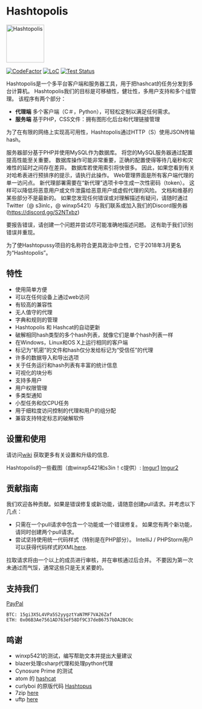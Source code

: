 # Hashtopolis

<img src="https://github.com/s3inlc/hashtopolis/blob/master/src/static/logo.png" alt='Hashtopolis' width="100">

[![CodeFactor](https://www.codefactor.io/repository/github/s3inlc/hashtopolis/badge)](https://www.codefactor.io/repository/github/s3inlc/hashtopolis)
[![LoC](https://tokei.rs/b1/github/s3inlc/Hashtopolis?category=code)](https://github.com/s3inlc/Hashtopolis)
[![Test Status](https://travis-ci.org/s3inlc/hashtopolis.svg?branch=master)](https://travis-ci.org/s3inlc/hashtopolis)

Hashtopolis是一个多平台客户端和服务器工具，用于把hashcat的任务分发到多台计算机。 Hashtopolis我们的目标是可移植性，健壮性，多用户支持和多个组管理。
该程序有两个部分：

- **代理端** 多个客户端（C＃，Python），可轻松定制以满足任何需求。
- **服务端** 基于PHP，CSS文件：拥有图形化后台和代理链接管理

为了在有限的网络上实现高可用性，Hashtopolis通过HTTP（S）使用JSON传输hash。

服务器部分基于PHP并使用MySQL作为数据库。 将您的MySQL服务器通过配置提高性能至关重要。 数据库操作可能非常重要，正确的配置使得等待几毫秒和灾难性的延时之间存在差异。 数据库若使用索引将快很多。 因此，如果您看到有关对哈希表进行预排序的提示，请执行此操作。
Web管理界面是所有客户端代理的单一访问点。 新代理部署需要在“新代理”选项卡中生成一次性密码（token）。 这样可以降低将恶意用户或文件泄露给恶意用户或虚假代理的风险。
文档和维基的某些部分不是最新的。 如果您发现任何错误或对理解描述有疑问，请随时通过Twitter（@ s3inlc，@ winxp5421）与我们联系或加入我们的Discord服务器(https://discord.gg/S2NTxbz)

要报告错误，请创建一个问题并尝试尽可能准确地描述问题。 这有助于我们识别错误并重现。

为了使Hashtopussy项目的名称符合更具政治中立性，它于2018年3月更名为“Hashtopolis”。

## 特性

- 使用简单方便
- 可以在任何设备上通过web访问
- 有较高的兼容性
- 无人值守的代理
- 字典和规则的管理
- Hashtopolis 和 Hashcat的自动更新
- 破解相同hash类型的多个hash列表，就像它们是单个hash列表一样
- 在Windows，Linux和OS X上运行相同的客户端
- 标记为“机密”的文件和hash仅分发给标记为“受信任”的代理
- 许多的数据导入和导出选项
- 关于任务运行和hash列表有丰富的统计信息
- 可视化的块分布
- 支持多用户
- 用户权限管理
- 多类型通知
- 小型任务和仅CPU任务
- 用于细粒度访问控制的代理和用户的组分配
- 兼容支持特定标志的破解软件

## 设置和使用

请访问[wiki](https://github.com/rsj123/hashtopolis_ZH/wiki) 获取更多有关设置和升级的信息.

Hashtopolis的一些截图（由winxp5421和s3in！c提供）: [Imgur1](http://imgur.com/gallery/Fj0s0) [Imgur2](http://imgur.com/gallery/LzTsI)

## 贡献指南

我们欢迎各种贡献。如果是错误修复或新功能，请随意创建pull请求。并考虑以下几点：

* 只需在一个pull请求中包含一个功能或一个错误修复。 如果您有两个新功能，请同时创建两个pull请求。
* 尝试坚持使用统一代码样式（特别是在PHP部分）。 IntelliJ / PHPStorm用户可以获得代码样式的XML[here](https://gist.github.com/s3inlc/226ed78b05eb6dc8f60f18d6fd310d74).

拉取请求将由一个以上的成员进行审核，并在审核通过后合并。 不要因为第一次未通过而气馁，通常这些只是无关紧要的。

## 支持我们

[PayPal](https://www.paypal.com/cgi-bin/webscr?cmd=_s-xclick&hosted_button_id=7P3KXV8DQ5XKE)

```
BTC: 15gi3X5L4VPa5S2yygztYaN7MF7VA26Zaf
ETH: 0x06B3Ae7561AD763eF58Df9C37deB6757bDA2BC0c
```

## 鸣谢

* winxp5421的测试，编写帮助文本并提出大量建议
* blazer处理csharp代理和处理python代理
* Cynosure Prime 的测试
* atom 的 [hashcat](https://github.com/hashcat/hashcat)
* curlyboi 的原版代码 [Hashtopus](https://github.com/curlyboi/hashtopus)
* 7zip [here](https://sourceforge.net/projects/sevenzip/files/7-Zip/16.04/)
* uftp [here](http://uftp-multicast.sourceforge.net/)
